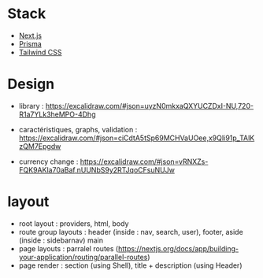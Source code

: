 # Stack

- [Next.js](https://nextjs.org)
- [Prisma](https://prisma.io)
- [Tailwind CSS](https://tailwindcss.com)

# Design 
- library : https://excalidraw.com/#json=uyzN0mkxaQXYUCZDxI-NU,720-R1a7YLk3heMPO-4Dhg

- caractéristiques, graphs, validation : https://excalidraw.com/#json=ciCdtA5tSp69MCHVaUOee,x9QIi91p_TAlKzQM7Epgdw

- currency change : https://excalidraw.com/#json=vRNXZs-FQK9AKla70aBaf,nUUNbS9y2RTJqoCFsuNUJw

# layout
- root layout : providers, html, body
- route group layouts : 
  header (inside : nav, search, user), 
  footer,
  aside (inside : sidebarnav)
  main
- page layouts : parralel routes (https://nextjs.org/docs/app/building-your-application/routing/parallel-routes)
- page render : section (using Shell), title + description (using Header)

